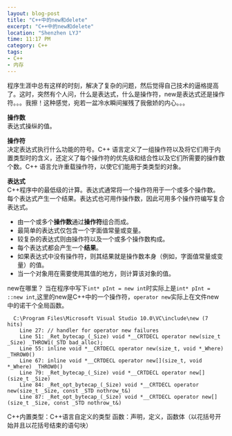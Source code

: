 ```yaml
---
layout: blog-post
title: "C++中的new和delete"
excerpt: "C++中的new和delete"
location: "Shenzhen LYJ"
time: 11:17 PM
category: C++
tags:
- C++
- 内存
---
```

<p/>
程序生涯中总有这样的时刻，解决了复杂的问题，然后觉得自己技术的逼格提高了。这时，突然有个人问，什么是表达式，什么是操作符，new是表达式还是操作符。。。我擦！这种感觉，宛若一盆冷水瞬间摧残了我傲娇的内心。。。

**操作数**  
表达式操纵的值。

**操作符**  
决定表达式执行什么功能的符号。C++ 语言定义了一组操作符以及将它们用于内置类型时的含义，还定义了每个操作符的优先级和结合性以及它们所需要的操作数个数。C++ 语言允许重载操作符，以使它们能用于类类型的对象。

**表达式**  
C++程序中的最低级的计算。表达式通常将一个操作符用于一个或多个操作数。每个表达式产生一个结果。表达式也可用作操作数，因此可用多个操作符编写复合表达式。
+ 由一个或多个**操作数**通过**操作符**组合而成。
+ 最简单的表达式仅包含一个字面值常量或变量。
+ 较复杂的表达式则由操作符以及一个或多个操作数构成。
+ 每个表达式都会产生一个**结果**。
+ 如果表达式中没有操作符，则其结果就是操作数本身（例如，字面值常量或变量）的值。
+ 当一个对象用在需要使用其值的地方，则计算该对象的值。    

new在哪里？
当在程序中写下`int* pInt = new int`时实际上是`int* pInt = ::new int`,这里的new是C++中的一个操作符，`operator new`实际上在文件new中的诺干个全局函数。

      C:\Program Files\Microsoft Visual Studio 10.0\VC\include\new (7 hits)
    	Line 27: // handler for operator new failures
    	Line 51: _Ret_bytecap_(_Size) void *__CRTDECL operator new(size_t _Size) _THROW1(_STD bad_alloc);
    	Line 55: inline void *__CRTDECL operator new(size_t, void *_Where) _THROW0()
    	Line 67: inline void *__CRTDECL operator new[](size_t, void *_Where) _THROW0()
    	Line 79: _Ret_bytecap_(_Size) void *__CRTDECL operator new[](size_t _Size)
    	Line 84: _Ret_opt_bytecap_(_Size) void *__CRTDECL operator new(size_t _Size, const _STD nothrow_t&)
    	Line 87: _Ret_opt_bytecap_(_Size) void *__CRTDECL operator new[](size_t _Size, const _STD nothrow_t&)






C++内置类型：C++语言自定义的类型
函数：声明，定义，函数体（以花括号开始并且以花括号结束的语句块）
